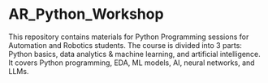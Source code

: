 # AR_Python_Workshop
This repository contains materials for Python Programming sessions for Automation and Robotics students. The course is divided into 3 parts: Python basics, data analytics &amp; machine learning, and artificial intelligence. It covers Python programming, EDA, ML models, AI, neural networks, and LLMs.
